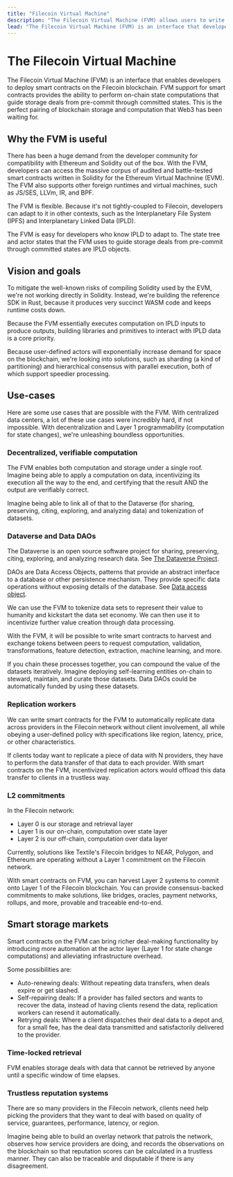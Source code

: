 ```yaml
---
title: "Filecoin Virtual Machine"
description: "The Filecoin Virtual Machine (FVM) allows users to write their own smart-contracts and run them against the Filecoin network. This website contains all the documetation for the FVM project, including examples and reference material to help developers build on the FVM."
lead: "The Filecoin Virtual Machine (FVM) is an interface that developers can use to deploy smart-contracts on the Filecoin network. FVM contracts will introduce the ability to perfom on-chain computation, or the computation of a state. This is the perfect pairing of blockchain storage and computation that Web3 has been waiting for."
---
```


# The Filecoin Virtual Machine

The Filecoin Virtual Machine (FVM) is an interface that enables developers to deploy smart contracts on the Filecoin blockchain. FVM support for smart contracts provides the ability to perform on-chain state computations that guide storage deals from pre-commit through committed states. This is the perfect pairing of blockchain storage and computation that Web3 has been waiting for.

## Why the FVM is useful

There has been a huge demand from the developer community for compatibility with Ethereum and Solidity out of the box. With the FVM, developers can access the massive corpus of audited and battle-tested smart contracts written in Solidity for the Ethereum Virtual Machnine (EVM). The FVM also supports other foreign runtimes and virtual machines, such as JS/SES, LLVm, IR, and BPF.

The FVM is flexible. Because it's not tightly-coupled to Filecoin, developers can adapt to it in other contexts, such as the Interplanetary File System (IPFS) and Interplanetary Linked Data (IPLD).

The FVM is easy for developers who know IPLD to adapt to. The state tree and actor states that the FVM uses to guide storage deals from pre-commit through committed states are IPLD objects.

## Vision and goals

To mitigate the well-known risks of compiling Solidity used by the EVM, we're not working directly in Solidity. Instead, we're building the reference SDK in Rust, because it produces very succinct WASM code and keeps runtime costs down.

Because the FVM essentially executes computation on IPLD inputs to produce outputs, building libraries and primitives to interact with IPLD data is a core priority.

Because user-defined actors will exponentially increase demand for space on the blockchain, we're looking into solutions, such as sharding (a kind of partitioning) and hierarchical consensus with parallel execution, both of which support speedier processing.

## Use-cases

Here are some use cases that are possible with the FVM. With centralized data centers, a lot of these use cases were incredibly hard, if not impossible. With decentralization and Layer 1 programmability (computation for state changes), we're unleashing boundless opportunities.

### Decentralized, verifiable computation

The FVM enables both computation and storage under a single roof. Imagine being able to apply a computation on data, incentivizing its execution all the way to the end, and certifying that the result AND the output are verifiably correct.

Imagine being able to link all of that to the Dataverse (for sharing, preserving, citing, exploring, and analyzing data) and tokenization of datasets.

### Dataverse and Data DAOs

The Dataverse is an open source software project for sharing, preserving, citing, exploring, and analyzing research data. See [The Dataverse Project](https://dataverse.org/).

DAOs are Data Access Objects, patterns that provide an abstract interface to a database or other persistence mechanism. They provide specific data operations without exposing details of the database. See [Data access object](https://en.wikipedia.org/wiki/Data_access_object).

We can use the FVM to tokenize data sets to represent their value to humanity and kickstart the data set economy. We can then use it to incentivize further value creation through data processing.

With the FVM, it will be possible to write smart contracts to harvest and exchange tokens between peers to request computation, validation, transformations, feature detection, extraction, machine learning, and more.

If you chain these processes together, you can compound the value of the datasets iteratively. Imagine deploying self-learning entities on-chain to steward, maintain, and curate those datasets. Data DAOs could be automatically funded by using these datasets.

### Replication workers

We can write smart contracts for the FVM to automatically replicate data across providers in the Filecoin network without client involvement, all while obeying a user-defined policy with specifications like region, latency, price, or other characteristics.

If clients today want to replicate a piece of data with N providers, they have to perform the data transfer of that data to each provider. With smart contracts on the FVM, incentivized replication actors would offload this data transfer to clients in a trustless way.

### L2 commitments

In the Filecoin network:

- Layer 0 is our storage and retrieval layer
- Layer 1 is our on-chain, computation over state layer
- Layer 2 is our off-chain, computation over data layer

Currently, solutions like Textile's Filecoin bridges to NEAR, Polygon, and Ethereum are operating without a Layer 1 commitment on the Filecoin network.

With smart contracts on FVM, you can harvest Layer 2 systems to commit onto Layer 1 of the Filecoin blockchain. You can provide consensus-backed commitments to make solutions, like bridges, oracles, payment networks, rollups, and more, provable and traceable end-to-end.

## Smart storage markets

Smart contracts on the FVM can bring richer deal-making functionality by introducing more automation at the actor layer (Layer 1 for state change computations) and alleviating infrastructure overhead.

Some possibilities are:

- Auto-renewing deals: Without repeating data transfers, when deals expire or get slashed.
- Self-repairing deals: If a provider has failed sectors and wants to recover the data, instead of having clients resend the data, replication workers can resend it automatically.
- Retrying deals: Where a client dispatches their deal data to a depot and, for a small fee, has the deal data transmitted and satisfactorily delivered to the provider.

### Time-locked retrieval

FVM enables storage deals with data that cannot be retrieved by anyone until a specific window of time elapses.

### Trustless reputation systems

There are so many providers in the Filecoin network, clients need help picking the providers that they want to deal with based on quality of service, guarantees, performance, latency, or region.

Imagine being able to build an overlay network that patrols the network, observes how service providers are doing, and records the observations on the blockchain so that reputation scores can be calculated in a trustless manner. They can also be traceable and disputable if there is any disagreement.
